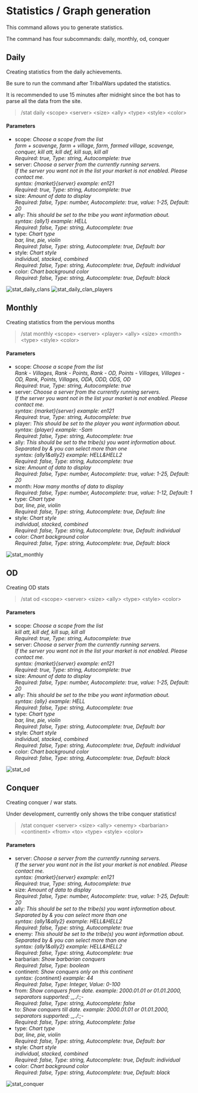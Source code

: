 # Statistics / Graph generation

This command allows you to generate statistics.

The command has four subcommands: daily, monthly, od, conquer

## Daily

Creating statistics from the daily achievements.

Be sure to run the command after TribalWars updated the statistics.

It is recommended to use 15 minutes after midnight since the bot has to parse all the data from the site.

>/stat daily \<scope> \<server> \<size> \<ally> \<type> \<style> \<color>

#### Parameters

- scope: *Choose a scope from the list<br>farm + scavenge, farm + village, farm, farmed village, scavenge, conquer, kill att, kill def, kill sup, kill all<br>Required: true, Type: string, Autocomplete: true*
- server: *Choose a server from the currently running servers.<br>If the server you want not in the list your market is not enabled. Please contact me.  <br>syntax: {market}{server} example: en121<br>Required: true, Type: string, Autocomplete: true*
- size: *Amount of data to display<br>Required: false, Type: number, Autocomplete: true, value: 1-25, Default: 20*
- ally: *This should be set to the tribe you want information about.<br>syntax: {ally1} example: HELL<br>Required: false, Type: string, Autocomplete: true*
- type: *Chart type<br>bar, line, pie, violin<br>Required: false, Type: string, Autocomplete: true, Default: bar*
- style: *Chart style<br>individual, stacked, combined<br>Required: false, Type: string, Autocomplete: true, Default: individual*
- color: *Chart background color<br>Required: false, Type: string, Autocomplete: true, Default: black*

![stat_daily_clans](images/stat/daily_clans.jpg "stat_daily_clans")
![stat_daily_clan_players](images/stat/daily_clan_players.jpg "stat_daily_clan_players")

## Monthly

Creating statistics from the pervious months

>/stat monthly \<scope> \<server> \<player> \<ally> \<size> \<month> \<type> \<style> \<color>

#### Parameters

- scope: *Choose a scope from the list<br>Rank - Villages, Rank - Points, Rank - OD, Points - Villages, Villages - OD, Rank, Points, Villages, ODA, ODD, ODS, OD<br>Required: true, Type: string, Autocomplete: true*
- server: *Choose a server from the currently running servers.<br>If the server you want not in the list your market is not enabled. Please contact me.  <br>syntax: {market}{server} example: en121<br>Required: true, Type: string, Autocomplete: true*
- player: *This should be set to the player you want information about.<br>syntax: {player} example: -Sam<br>Required: false, Type: string, Autocomplete: true*
- ally: *This should be set to the tribe(s) you want information about. <br>Separated by & you can select more than one<br>syntax: {ally1&ally2} example: HELL&HELL2<br>Required: false, Type: string, Autocomplete: true*
- size: *Amount of data to display<br>Required: false, Type: number, Autocomplete: true, value: 1-25, Default: 20*
- month: *How many months of data to display<br>Required: false, Type: number, Autocomplete: true, value: 1-12, Default: 1*
- type: *Chart type<br>bar, line, pie, violin<br>Required: false, Type: string, Autocomplete: true, Default: line*
- style: *Chart style<br>individual, stacked, combined<br>Required: false, Type: string, Autocomplete: true, Default: individual*
- color: *Chart background color<br>Required: false, Type: string, Autocomplete: true, Default: black*

![stat_monthly](images/stat/monthly.jpg "stat_monthly")

## OD

Creating OD stats

>/stat od \<scope> \<server> \<size> \<ally> \<type> \<style> \<color>

#### Parameters

- scope: *Choose a scope from the list<br>kill att, kill def, kill sup, kill all<br>Required: true, Type: string, Autocomplete: true*
- server: *Choose a server from the currently running servers.<br>If the server you want not in the list your market is not enabled. Please contact me.  <br>syntax: {market}{server} example: en121<br>Required: true, Type: string, Autocomplete: true*
- size: *Amount of data to display<br>Required: false, Type: number, Autocomplete: true, value: 1-25, Default: 20*
- ally: *This should be set to the tribe you want information about. <br>syntax: {ally} example: HELL<br>Required: false, Type: string, Autocomplete: true*
- type: *Chart type<br>bar, line, pie, violin<br>Required: false, Type: string, Autocomplete: true, Default: bar*
- style: *Chart style<br>individual, stacked, combined<br>Required: false, Type: string, Autocomplete: true, Default: individual*
- color: *Chart background color<br>Required: false, Type: string, Autocomplete: true, Default: black*

![stat_od](images/stat/od.jpg "stat_od")

## Conquer

Creating conquer / war stats.

Under development, currently only shows the tribe conquer statistics!

>/stat conquer \<server> \<size> \<ally> \<enemy> \<barbarian> \<continent> \<from> \<to> \<type> \<style> \<color>

#### Parameters

- server: *Choose a server from the currently running servers.<br>If the server you want not in the list your market is not enabled. Please contact me.  <br>syntax: {market}{server} example: en121<br>Required: true, Type: string, Autocomplete: true*
- size: *Amount of data to display<br>Required: false, Type: number, Autocomplete: true, value: 1-25, Default: 20*
- ally: *This should be set to the tribe(s) you want information about. <br>Separated by & you can select more than one<br>syntax: {ally1&ally2} example: HELL&HELL2<br>Required: false, Type: string, Autocomplete: true*
- enemy: *This should be set to the tribe(s) you want information about. <br>Separated by & you can select more than one<br>syntax: {ally1&ally2} example: HELL&HELL2<br>Required: false, Type: string, Autocomplete: true*
- barbarian: *Show barbarian conquers<br>Required: false, Type: boolean*
- continent: *Show conquers only on this continent<br>syntax: {continent} example: 44<br>Required: false, Type: Integer, Value: 0-100*
- from: *Show conquers from date. example: 2000.01.01 or 01.01.2000, separators supported:  _,./:;-<br>Required: false, Type: string, Autocomplete: false*
- to: *Show conquers till date. example: 2000.01.01 or 01.01.2000, separators supported:  _,./:;-<br>Required: false, Type: string, Autocomplete: false*
- type: *Chart type<br>bar, line, pie, violin<br>Required: false, Type: string, Autocomplete: true, Default: bar*
- style: *Chart style<br>individual, stacked, combined<br>Required: false, Type: string, Autocomplete: true, Default: individual*
- color: *Chart background color<br>Required: false, Type: string, Autocomplete: true, Default: black*

![stat_conquer](images/stat/conquer.jpg "stat_conquer")